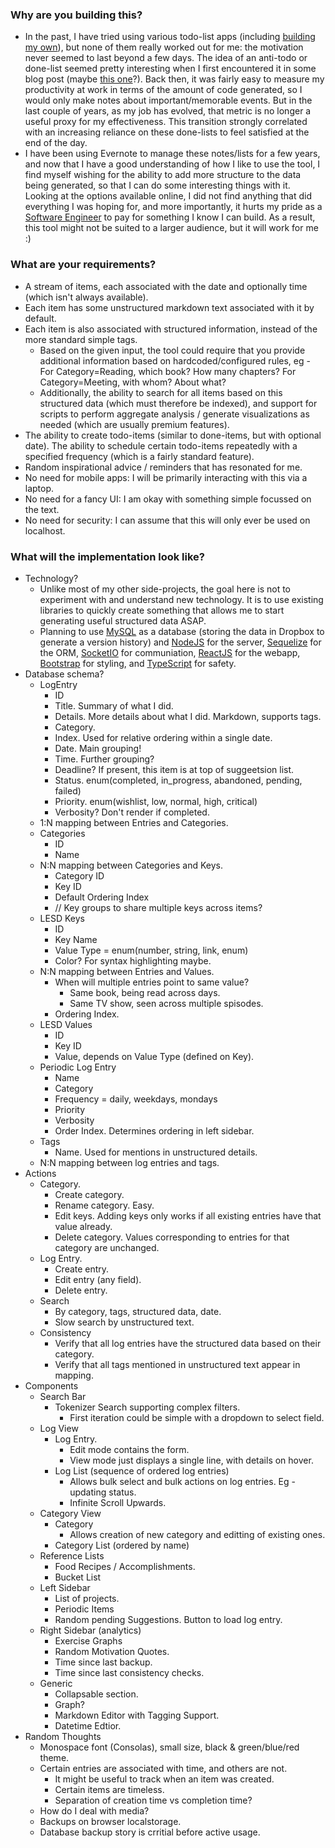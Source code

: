 ### Why are you building this?
* In the past, I have tried using various todo-list apps (including [building my own](https://github.com/kaustubh-karkare/todolist)), but none of them really worked out for me: the motivation never seemed to last beyond a few days. The idea of an anti-todo or done-list seemed pretty interesting when I first encountered it in some blog post (maybe [this one](https://www.fastcompany.com/3034785/why-an-anti-to-do-list-might-be-the-secret-to-productivity)?). Back then, it was fairly easy to measure my productivity at work in terms of the amount of code generated, so I would only make notes about important/memorable events. But in the last couple of years, as my job has evolved, that metric is no longer a useful proxy for my effectiveness. This transition strongly correlated with an increasing reliance on these done-lists to feel satisfied at the end of the day.
* I have been using Evernote to manage these notes/lists for a few years, and now that I have a good understanding of how I like to use the tool, I find myself wishing for the ability to add more structure to the data being generated, so that I can do some interesting things with it. Looking at the options available online, I did not find anything that did everything I was hoping for, and more importantly, it hurts my pride as a [Software Engineer](https://www.linkedin.com/in/kaustubh-karkare/) to pay for something I know I can build. As a result, this tool might not be suited to a larger audience, but it will work for me :)

### What are your requirements?
* A stream of items, each associated with the date and optionally time (which isn't always available).
* Each item has some unstructured markdown text associated with it by default.
* Each item is also associated with structured information, instead of the more standard simple tags.
    * Based on the given input, the tool could require that you provide additional information based on hardcoded/configured rules, eg - For Category=Reading, which book? How many chapters? For Category=Meeting, with whom? About what?
    * Additionally, the ability to search for all items based on this structured data (which must therefore be indexed), and support for scripts to perform aggregate analysis / generate visualizations as needed (which are usually premium features).
* The ability to create todo-items (similar to done-items, but with optional date). The ability to schedule certain todo-items repeatedly with a specified frequency (which is a fairly standard feature).
* Random inspirational advice / reminders that has resonated for me.
* No need for mobile apps: I will be primarily interacting with this via a laptop.
* No need for a fancy UI: I am okay with something simple focussed on the text.
* No need for security: I can assume that this will only ever be used on localhost.

### What will the implementation look like?
* Technology?
    * Unlike most of my other side-projects, the goal here is not to experiment with and understand new technology. It is to use existing libraries to quickly create something that allows me to start generating useful structured data ASAP.
    * Planning to use [MySQL](https://www.mysql.com/) as a database (storing the data in Dropbox to generate a version history) and [NodeJS](https://nodejs.org/en/) for the server, [Sequelize](https://sequelize.org/) for the ORM, [SocketIO](https://socket.io/) for communiation, [ReactJS](https://reactjs.org/) for the webapp, [Bootstrap](https://getbootstrap.com/) for styling, and [TypeScript](https://www.typescriptlang.org/) for safety.
* Database schema?
    * LogEntry
        * ID
        * Title. Summary of what I did.
        * Details. More details about what I did. Markdown, supports tags.
        * Category.
        * Index. Used for relative ordering within a single date.
        * Date. Main grouping!
        * Time. Further grouping?
        * Deadline? If present, this item is at top of suggeetsion list.
        * Status. enum(completed, in_progress, abandoned, pending, failed)
        * Priority. enum(wishlist, low, normal, high, critical)
        * Verbosity? Don't render if completed.
    * 1:N mapping between Entries and Categories.
    * Categories
        * ID
        * Name
    * N:N mapping between Categories and Keys.
        * Category ID
        * Key ID
        * Default Ordering Index
        * // Key groups to share multiple keys across items?
    * LESD Keys
        * ID
        * Key Name
        * Value Type = enum(number, string, link, enum)
        * Color? For syntax highlighting maybe.
    * N:N mapping between Entries and Values.
        * When will multiple entries point to same value?
            * Same book, being read across days.
            * Same TV show, seen across multiple spisodes.
        * Ordering Index.
    * LESD Values
        * ID
        * Key ID
        * Value, depends on Value Type (defined on Key).
    * Periodic Log Entry
        * Name
        * Category
        * Frequency = daily, weekdays, mondays
        * Priority
        * Verbosity
        * Order Index. Determines ordering in left sidebar.
    * Tags
        * Name. Used for mentions in unstructured details.
    * N:N mapping between log entries and tags.
* Actions
    * Category.
        * Create category.
        * Rename category. Easy.
        * Edit keys. Adding keys only works if all existing entries have that value already.
        * Delete category. Values corresponding to entries for that category are unchanged.
    * Log Entry.
        * Create entry.
        * Edit entry (any field).
        * Delete entry.
    * Search
        * By category, tags, structured data, date.
        * Slow search by unstructured text.
    * Consistency
        * Verify that all log entries have the structured data based on their category.
        * Verify that all tags mentioned in unstructured text appear in mapping.
* Components
    * Search Bar
        * Tokenizer Search supporting complex filters.
            * First iteration could be simple with a dropdown to select field.
    * Log View
        * Log Entry.
            * Edit mode contains the form.
            * View mode just displays a single line, with details on hover.
        * Log List (sequence of ordered log entries)
            * Allows bulk select and bulk actions on log entries. Eg - updating status.
            * Infinite Scroll Upwards.
    * Category View
        * Category
            * Allows creation of new category and editting of existing ones.
        * Category List (ordered by name)
    * Reference Lists
        * Food Recipes / Accomplishments.
        * Bucket List
    * Left Sidebar
        * List of projects.
        * Periodic Items
        * Random pending Suggestions. Button to load log entry.
    * Right Sidebar (analytics)
        * Exercise Graphs
        * Random Motivation Quotes.
        * Time since last backup.
        * Time since last consistency checks.
    * Generic
        * Collapsable section.
        * Graph?
        * Markdown Editor with Tagging Support.
        * Datetime Edtior.
* Random Thoughts
    * Monospace font (Consolas), small size, black & green/blue/red theme.
    * Certain entries are associated with time, and others are not.
        * It might be useful to track when an item was created.
        * Certain items are timeless.
        * Separation of creation time vs completion time?
    * How do I deal with media?
    * Backups on browser localstorage.
    * Database backup story is crritial before active usage.
